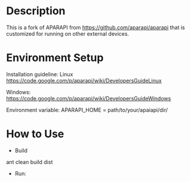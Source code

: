 Description
=======
This is a fork of APARAPI from https://github.com/aparapi/aparapi that is customized for running on other external devices.

Environment Setup
=======
Installation guideline: Linux https://code.google.com/p/aparapi/wiki/DevelopersGuideLinux

Windows: https://code.google.com/p/aparapi/wiki/DevelopersGuideWindows

Environment variable: APARAPI_HOME = path/to/your/apaiapi/dir/

How to Use
======
- Build

ant clean build dist

- Run: 
